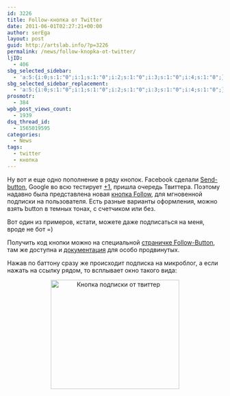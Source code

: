 ```yaml
---
id: 3226
title: Follow-кнопка от Twitter
date: 2011-06-01T02:27:21+00:00
author: serEga
layout: post
guid: http://artslab.info/?p=3226
permalink: /news/follow-knopka-ot-twitter/
ljID:
  - 406
sbg_selected_sidebar:
  - 'a:5:{i:0;s:1:"0";i:1;s:1:"0";i:2;s:1:"0";i:3;s:1:"0";i:4;s:1:"0";}'
sbg_selected_sidebar_replacement:
  - 'a:5:{i:0;s:1:"0";i:1;s:1:"0";i:2;s:1:"0";i:3;s:1:"0";i:4;s:1:"0";}'
prosmotr:
  - 384
wpb_post_views_count:
  - 1939
dsq_thread_id:
  - 1565019595
categories:
  - News
tags:
  - twitter
  - кнопка
---
```

Ну вот и еще одно пополнение в ряду кнопок. Facebook сделали [Send-button](http://artslab.info/news/facebook-knopka-send/), Google во всю тестирует [+1](http://artslab.info/news/u-google-poyavilas-svoya-knopka-like-it-1/), пришла очередь Твиттера. Поэтому надавно была представлена новая [кнопка Follow](http://dev.twitter.com/pages/follow_button), для мгновенной подписки на пользователя. Есть разные варианты оформления, можно взять button в темных тонах, с счетчиком или без.
  
Вот один из примеров, кстати, можете даже подписаться на меня, вроде не бот =)

<center>
</center>

Получить код кнопки можно на специальной [страничке Follow-Button](http://twitter.com/about/resources/followbutton), там же доступна и [документация](http://dev.twitter.com/pages/follow_button) для особо продвинутых.

Нажав по баттону сразу же происходит подписка на микроблог, а если нажать на ссылку рядом, то всплывает окно такого вида:

<center>
  <a href="http://img.artslab.info/twiplee.jpg"><img src="http://img.artslab.info/twiplee-300x255.jpg" alt="Кнопка подписки от твиттер" title="twiplee" width="300" height="255" class="alignnone size-medium wp-image-3241" /></a>
</center>